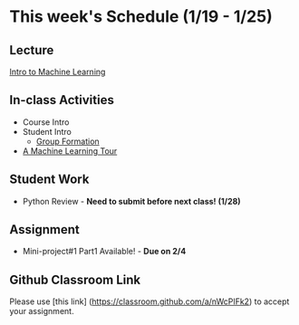 # This week's Schedule (1/19 - 1/25)

## Lecture
[Intro to Machine Learning](https://docs.google.com/presentation/d/1L_clBaNMXJX62l5ap5tGasAYEclmsPwzwzMlV5O53Uw/edit?usp=sharing)

## In-class Activities
+ Course Intro
+ Student Intro
  + [Group Formation](https://prezi.com/view/iDGseOnWVmtvj7xo0RIv/) 
+ [A Machine Learning Tour](https://github.com/DrJieTao/IS540-Project-2/blob/master/Decision%20Tree%2C%20Random%20Forest%20%26%20SVM.ipynb)

## Student Work
+ Python Review - __Need to submit before next class! (1/28)__

## Assignment
+ Mini-project#1 Part1 Available! - __Due on 2/4__

## Github Classroom Link
Please use [this link] (https://classroom.github.com/a/nWcPIFk2) to accept your assignment.
